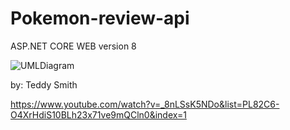 # Pokemon-review-api
ASP.NET CORE WEB version 8 

![UMLDiagram](https://github.com/user-attachments/assets/5d15e1ce-245c-4a1e-9eca-96a7b962ff6c)

by: Teddy Smith


https://www.youtube.com/watch?v=_8nLSsK5NDo&list=PL82C6-O4XrHdiS10BLh23x71ve9mQCln0&index=1
